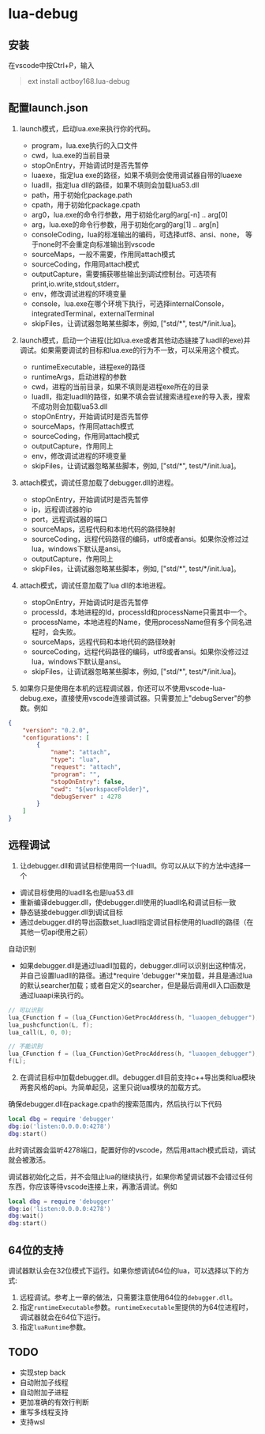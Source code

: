 # lua-debug

## 安装
在vscode中按Ctrl+P，输入
> ext install actboy168.lua-debug

## 配置launch.json

1. launch模式，启动lua.exe来执行你的代码。

    * program，lua.exe执行的入口文件 
    * cwd，lua.exe的当前目录
    * stopOnEntry，开始调试时是否先暂停
    * luaexe，指定lua exe的路径，如果不填则会使用调试器自带的luaexe
    * luadll，指定lua dll的路径，如果不填则会加载lua53.dll
    * path，用于初始化package.path
    * cpath，用于初始化package.cpath
    * arg0，lua.exe的命令行参数，用于初始化arg的arg[-n] .. arg[0]
    * arg，lua.exe的命令行参数，用于初始化arg的arg[1] .. arg[n]
    * consoleCoding，lua的标准输出的编码，可选择utf8、ansi、none， 等于none时不会重定向标准输出到vscode
    * sourceMaps，一般不需要，作用同attach模式
    * sourceCoding，作用同attach模式
    * outputCapture，需要捕获哪些输出到调试控制台。可选项有print,io.write,stdout,stderr。
    * env，修改调试进程的环境变量
    * console，lua.exe在哪个环境下执行，可选择internalConsole，integratedTerminal，externalTerminal
    * skipFiles，让调试器忽略某些脚本，例如, ["std/\*", test/\*/init.lua]。

2. launch模式，启动一个进程(比如lua.exe或者其他动态链接了luadll的exe)并调试。如果需要调试的目标和lua.exe的行为不一致，可以采用这个模式。

    * runtimeExecutable，进程exe的路径
    * runtimeArgs，启动进程的参数
    * cwd，进程的当前目录，如果不填则是进程exe所在的目录
    * luadll，指定luadll的路径，如果不填会尝试搜索进程exe的导入表，搜索不成功则会加载lua53.dll
    * stopOnEntry，开始调试时是否先暂停
    * sourceMaps，作用同attach模式
    * sourceCoding，作用同attach模式
    * outputCapture，作用同上
    * env，修改调试进程的环境变量
    * skipFiles，让调试器忽略某些脚本，例如, ["std/\*", test/\*/init.lua]。

3. attach模式，调试任意加载了debugger.dll的进程。

    * stopOnEntry，开始调试时是否先暂停
    * ip，远程调试器的ip
    * port，远程调试器的端口
    * sourceMaps，远程代码和本地代码的路径映射
    * sourceCoding，远程代码路径的编码，utf8或者ansi。如果你没修过过lua，windows下默认是ansi。
    * outputCapture，作用同上
    * skipFiles，让调试器忽略某些脚本，例如, ["std/\*", test/\*/init.lua]。

4. attach模式，调试任意加载了lua dll的本地进程。

    * stopOnEntry，开始调试时是否先暂停
    * processId，本地进程的Id，processId和processName只需其中一个。
    * processName，本地进程的Name，使用processName但有多个同名进程时，会失败。
    * sourceMaps，远程代码和本地代码的路径映射
    * sourceCoding，远程代码路径的编码，utf8或者ansi。如果你没修过过lua，windows下默认是ansi。
    * skipFiles，让调试器忽略某些脚本，例如, ["std/\*", test/\*/init.lua]。

5. 如果你只是使用在本机的远程调试器，你还可以不使用vscode-lua-debug.exe，直接使用vscode连接调试器。只需要加上"debugServer"的参数。例如

```json
{
    "version": "0.2.0",
    "configurations": [
        {
            "name": "attach",
            "type": "lua",
            "request": "attach",
            "program": "",
            "stopOnEntry": false,
            "cwd": "${workspaceFolder}",
            "debugServer" : 4278
        }
    ]
}
```

## 远程调试

1. 让debugger.dll和调试目标使用同一个luadll。你可以从以下的方法中选择一个
* 调试目标使用的luadll名也是lua53.dll
* 重新编译debugger.dll，使debugger.dll使用的luadll名和调试目标一致
* 静态链接debugger.dll到调试目标
* 通过debugger.dll的导出函数set_luadll指定调试目标使用的luadll的路径（在其他一切api使用之前）

自动识别
* 如果debugger.dll是通过luadll加载的，debugger.dll可以识别出这种情况，并自己设置luadll的路径。通过*require 'debugger'*来加载，并且是通过lua的默认searcher加载；或者自定义的searcher，但是最后调用dll入口函数是通过luaapi来执行的。
```c
// 可以识别
lua_CFunction f = (lua_CFunction)GetProcAddress(h, "luaopen_debugger");
lua_pushcfunction(L, f);
lua_call(L, 0, 0);

// 不能识别
lua_CFunction f = (lua_CFunction)GetProcAddress(h, "luaopen_debugger");
f(L);
```

2. 在调试目标中加载debugger.dll。debugger.dll目前支持c++导出类和lua模块两套风格的api。为简单起见，这里只说lua模块的加载方式。

确保debugger.dll在package.cpath的搜索范围内，然后执行以下代码
```lua
local dbg = require 'debugger'
dbg:io('listen:0.0.0.0:4278')
dbg:start()
```
此时调试器会监听4278端口，配置好你的vscode，然后用attach模式启动，调试就会被激活。

调试器初始化之后，并不会阻止lua的继续执行，如果你希望调试器不会错过任何东西，你应该等待vscode连接上来，再激活调试。例如
```lua
local dbg = require 'debugger'
dbg:io('listen:0.0.0.0:4278')
dbg:wait()
dbg:start()
```
## 64位的支持

调试器默认会在32位模式下运行。如果你想调试64位的lua，可以选择以下的方式:

1. 远程调试。参考上一章的做法，只需要注意使用64位的`debugger.dll`。
2. 指定`runtimeExecutable`参数。`runtimeExecutable`里提供的为64位进程时，调试器就会在64位下运行。
3. 指定`luaRuntime`参数。

## TODO

* 实现step back
* 自动附加子线程
* 自动附加子进程
* 更加准确的有效行判断
* 重写多线程支持
* 支持wsl

